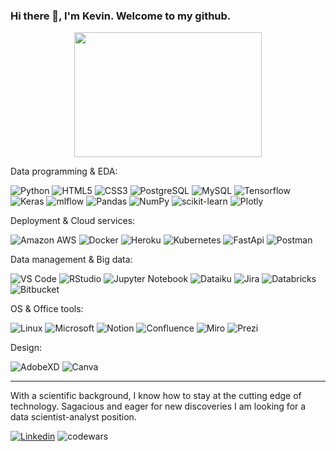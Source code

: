 ### Hi there 👋, I'm Kevin. Welcome to my github.


<div id="header" align="center">
  <img src="https://media.giphy.com/media/qgQUggAC3Pfv687qPC/giphy.gif" width="300" height="200"/>
</div>


Data programming & EDA:

![Python](https://img.shields.io/badge/-Python-3776AB?style=flat-square&logo=Python&logoColor=white)
![HTML5](https://img.shields.io/badge/-HTML5-E34F26?style=flat-square&logo=html5&logoColor=white)
![CSS3](https://img.shields.io/badge/-CSS3-1572B6?style=flat-square&logo=css3)
![PostgreSQL](https://img.shields.io/badge/-PostgreSQL-316192?style=flat-square&logo=postgresql&logoColor=white)
![MySQL](https://img.shields.io/badge/-MySQL-005C84?style=flat-square&logo=mysql&logoColor=white)
![Tensorflow](https://img.shields.io/badge/TensorFlow-FF6F00?style=flat-square&logo=tensorflow&logoColor=white)
![Keras](https://img.shields.io/badge/Keras-%23D00000.svg?style=flat-square&logo=Keras&logoColor=white)
![mlflow](https://img.shields.io/badge/mlflow-%23d9ead3.svg?style=flat-square&logo=numpy&logoColor=blue)
![Pandas](https://img.shields.io/badge/pandas-%23150458.svg?style=flat-square&logo=pandas&logoColor=white)
![NumPy](https://img.shields.io/badge/numpy-%23013243.svg?style=flat-square&logo=numpy&logoColor=white)
![scikit-learn](https://img.shields.io/badge/scikit--learn-%23F7931E.svg?style=flat-square&logo=scikit-learn&logoColor=white)
![Plotly](https://img.shields.io/badge/Plotly-%233F4F75.svg?style=flat-square&logo=plotly&logoColor=white)

Deployment & Cloud services:

![Amazon AWS](https://img.shields.io/badge/Amazon%20AWS-232F3E?style=flat-square&logo=amazon-aws)
![Docker](https://img.shields.io/badge/-Docker-003F8C?style=flat-square&logo=docker)
![Heroku](https://img.shields.io/badge/-Heroku-430098?style=flat-square&logo=heroku)
![Kubernetes](https://img.shields.io/badge/-Kubernetes-white?style=flat-square&logo=Kubernetes)
![FastApi](https://img.shields.io/badge/Fastapi-00C7B7?style=flat-square&logo=Fastapi&logoColor=white)
![Postman](https://img.shields.io/badge/Postman-FF6C37?style=flat-square&logo=postman&logoColor=white)

Data management & Big data:

![VS Code](https://img.shields.io/badge/-VSCode-%23007ACC?style=flat-square&logo=visual-studio-code)
![RStudio](https://img.shields.io/badge/RStudio-4285F4?style=flat-square&logo=rstudio&logoColor=white)
![Jupyter Notebook](https://img.shields.io/badge/-Jupyter-white?style=flat-square&logo=Jupyter)
![Dataiku](https://img.shields.io/badge/Dataiku-2AB1AC?style=flat-square&logo=dataiku&logoColor=white)
![Jira](https://img.shields.io/badge/Jira-0052CC?style=flat-square&logo=Jira&logoColor=white)
![Databricks](https://img.shields.io/badge/Databricks-FF3621?style=flat-square&logo=Databricks&logoColor=white)
![Bitbucket](https://img.shields.io/badge/bitbucket-%230047B3.svg?style=flat-square&logo=bitbucket&logoColor=white)

OS & Office tools:

![Linux](https://img.shields.io/badge/Linux-FCC624?style=flat-square&logo=linux&logoColor=black)
![Microsoft](https://img.shields.io/badge/Microsoft_Office-D83B01?style=flat-square&logo=microsoft-office&logoColor=white)
![Notion](https://img.shields.io/badge/Notion-000000?style=flat-square&logo=notion&logoColor=white)
![Confluence](https://img.shields.io/badge/confluence-%23172BF4.svg?style=flat-square&logo=confluence&logoColor=white)
![Miro](https://img.shields.io/badge/Miro-050038?style=flat-square&logo=Miro&logoColor=white)
![Prezi](https://img.shields.io/badge/Prezi-3181FF?style=flat-squarege&logo=prezi&logoColor=white)

Design:

![AdobeXD](https://img.shields.io/badge/Adobe%20XD-470137?style=flat-square&logo=Adobe%20XD&logoColor=#FF61F6)
![Canva](https://img.shields.io/badge/Canva-%2300C4CC.svg?&style=flat-square&logo=Canva&logoColor=white)



-------------------------------------------------------------------------------------------------------------

With a scientific background, I know how to stay at the cutting edge of technology. Sagacious and eager for new discoveries I am looking for a data scientist-analyst position.

[![Linkedin](https://img.shields.io/badge/LinkedIn-0077B5?style=flat-square&logo=linkedin&logoColor=white)](https://www.linkedin.com/in/kevin-goupil-5a74a891/)
![codewars](https://www.codewars.com/users/kevingfox/badges/micro)

